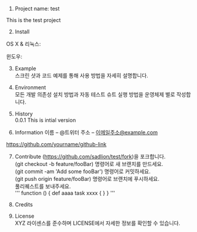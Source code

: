1. Project name: test  

This is the test project

2. Install

OS X & 리눅스:

윈도우:


3. Example  
스크린 샷과 코드 예제를 통해 사용 방법을 자세히 설명합니다.

4. Environment  
모든 개발 의존성 설치 방법과 자동 테스트 슈트 실행 방법을 운영체제 별로 작성합니다.  

5. History  
0.0.1 This is intial version  

6. Information
이름 – @트위터 주소 – 이메일주소@example.com

https://github.com/yourname/github-link

7. Contribute
(https://github.com/sadlion/test/fork)을 포크합니다.  
(git checkout -b feature/fooBar) 명령어로 새 브랜치를 만드세요.  
(git commit -am 'Add some fooBar') 명령어로 커밋하세요.  
(git push origin feature/fooBar) 명령어로 브랜치에 푸시하세요.   
풀리퀘스트를 보내주세요.  
'''
  function () {
    def aaaa
    task xxxx {
    }
  }
'''

8. Credits  

9. License  
XYZ 라이센스를 준수하며 LICENSE에서 자세한 정보를 확인할 수 있습니다.
